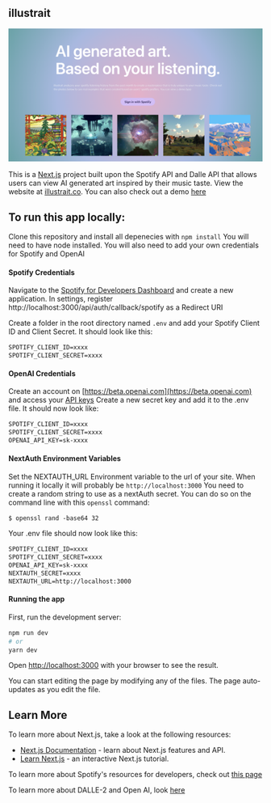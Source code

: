 ## illustrait

![f](/public/ss.png)

This is a [Next.js](https://nextjs.org/) project built upon the Spotify API and Dalle API that allows users can view AI generated art inspired by their music taste.
View the website at [illustrait.co](https://www.illustrait.co). 
You can also check out a demo [here](https://drive.google.com/file/d/1azRLGX-SkSVj5O6uI-O7sjR9ZP0zTjAQ/view?usp=sharing)

## To run this app locally:

Clone this repository and install all depenecies with `npm install`
You will need to have node installed. 
You will also need to add your own credentials for Spotify and OpenAI

#### Spotify Credentials

Navigate to the [Spotify for Developers Dashboard](https://developer.spotify.com/dashboard) and create a new application. 
In settings, register http://localhost:3000/api/auth/callback/spotify as a Redirect URI

Create a folder in the root directory named `.env` and add your Spotify Client ID and Client Secret. 
It should look like this:

```
SPOTIFY_CLIENT_ID=xxxx
SPOTIFY_CLIENT_SECRET=xxxx
```

#### OpenAI Credentials

Create an account on [https://beta.openai.com](https://beta.openai.com) and access your [API keys](https://beta.openai.com/account/api-keys)
Create a new secret key and add it to the .env file. It should now look like:

```
SPOTIFY_CLIENT_ID=xxxx
SPOTIFY_CLIENT_SECRET=xxxx
OPENAI_API_KEY=sk-xxxx
```

#### NextAuth Environment Variables

Set the NEXTAUTH_URL Environment variable to the url of your site. When running it locally it will probably be `http://localhost:3000`
You need to create a random string to use as a nextAuth secret. You can do so on the command line with this `openssl` command:
```
$ openssl rand -base64 32
```


Your .env file should now look like this:
```
SPOTIFY_CLIENT_ID=xxxx
SPOTIFY_CLIENT_SECRET=xxxx
OPENAI_API_KEY=sk-xxxx
NEXTAUTH_SECRET=xxxx
NEXTAUTH_URL=http://localhost:3000

```

#### Running the app

First, run the development server:

```bash
npm run dev
# or
yarn dev
```

Open [http://localhost:3000](http://localhost:3000) with your browser to see the result.

You can start editing the page by modifying any of the files. The page auto-updates as you edit the file.

## Learn More

To learn more about Next.js, take a look at the following resources:

- [Next.js Documentation](https://nextjs.org/docs) - learn about Next.js features and API.
- [Learn Next.js](https://nextjs.org/learn) - an interactive Next.js tutorial.

To learn more about Spotify's resources for developers, check out [this page](https://developer.spotify.com/)

To learn more about DALLE-2 and Open AI, look [here](https://openai.com/dall-e-2/)




